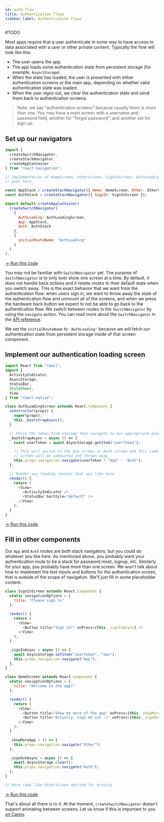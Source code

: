 ```yaml
---
id: auth-flow
title: Authentication flows
sidebar_label: Authentication flows
---
```


#TODO

Most apps require that a user authenticate in some way to have access to data associated with a user or other private content. Typically the flow will look like this:

- The user opens the app.
- The app loads some authentication state from persistent storage (for example, `AsyncStorage`).
- When the state has loaded, the user is presented with either authentication screens or the main app, depending on whether valid authentication state was loaded.
- When the user signs out, we clear the authentication state and send them back to authentication screens.

> Note: we say "authentication screens" because usually there is more than one. You may have a main screen with a username and password field, another for "forgot password", and another set for sign up.

## Set up our navigators

```js
import {
  createSwitchNavigator,
  createStackNavigator,
  createAppContainer
} from "react-navigation";

// Implementation of HomeScreen, OtherScreen, SignInScreen, AuthLoadingScreen
// goes here.

const AppStack = createStackNavigator({ Home: HomeScreen, Other: OtherScreen });
const AuthStack = createStackNavigator({ SignIn: SignInScreen });

export default createAppContainer(
  createSwitchNavigator(
    {
      AuthLoading: AuthLoadingScreen,
      App: AppStack,
      Auth: AuthStack
    },
    {
      initialRouteName: "AuthLoading"
    }
  )
);
```

<a href="https://snack.expo.io/@react-navigation/auth-flow-v3" target="blank" class="run-code-button">&rarr; Run this code</a>

You may not be familiar with `SwitchNavigator` yet. The purpose of `SwitchNavigator` is to only ever show one screen at a time. By default, it does not handle back actions and it resets routes to their default state when you switch away. This is the exact behavior that we want from the authentication flow: when users sign in, we want to throw away the state of the authentication flow and unmount all of the screens, and when we press the hardware back button we expect to not be able to go back to the authentication flow. We switch between routes in the `SwitchNavigator` by using the `navigate` action. You can read more about the `SwitchNavigator` in the [API reference](switch-navigator.html).

We set the `initialRouteName` to `'AuthLoading'` because we will fetch our authentication state from persistent storage inside of that screen component.

## Implement our authentication loading screen

```js
import React from "react";
import {
  ActivityIndicator,
  AsyncStorage,
  StatusBar,
  StyleSheet,
  View
} from "react-native";

class AuthLoadingScreen extends React.Component {
  constructor(props) {
    super(props);
    this._bootstrapAsync();
  }

  // Fetch the token from storage then navigate to our appropriate place
  _bootstrapAsync = async () => {
    const userToken = await AsyncStorage.getItem("userToken");

    // This will switch to the App screen or Auth screen and this loading
    // screen will be unmounted and thrown away.
    this.props.navigation.navigate(userToken ? "App" : "Auth");
  };

  // Render any loading content that you like here
  render() {
    return (
      <View>
        <ActivityIndicator />
        <StatusBar barStyle="default" />
      </View>
    );
  }
}
```

<a href="https://snack.expo.io/@react-navigation/auth-flow-v3" target="blank" class="run-code-button">&rarr; Run this code</a>

## Fill in other components

Our `App` and `Auth` routes are both stack navigators, but you could do whatever you like here. As mentioned above, you probably want your authentication route to be a stack for password reset, signup, etc. Similarly for your app, you probably have more than one screen. We won't talk about how to implement the text inputs and buttons for the authentication screen, that is outside of the scope of navigation. We'll just fill in some placeholder content.

```js
class SignInScreen extends React.Component {
  static navigationOptions = {
    title: "Please sign in"
  };

  render() {
    return (
      <View>
        <Button title="Sign in!" onPress={this._signInAsync} />
      </View>
    );
  }

  _signInAsync = async () => {
    await AsyncStorage.setItem("userToken", "abc");
    this.props.navigation.navigate("App");
  };
}

class HomeScreen extends React.Component {
  static navigationOptions = {
    title: "Welcome to the app!"
  };

  render() {
    return (
      <View>
        <Button title="Show me more of the app" onPress={this._showMoreApp} />
        <Button title="Actually, sign me out :)" onPress={this._signOutAsync} />
      </View>
    );
  }

  _showMoreApp = () => {
    this.props.navigation.navigate("Other");
  };

  _signOutAsync = async () => {
    await AsyncStorage.clear();
    this.props.navigation.navigate("Auth");
  };
}

// More code like OtherScreen omitted for brevity
```

<a href="https://snack.expo.io/@react-navigation/auth-flow-v3" target="blank" class="run-code-button">&rarr; Run this code</a>

That's about all there is to it. At the moment, `createSwitchNavigator` doesn't support animating between screens. Let us know if this is important to you [on Canny](https://react-navigation.canny.io/feature-requests).
